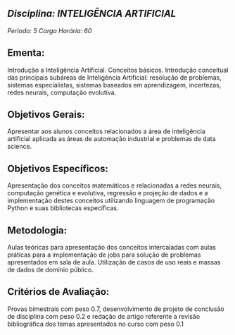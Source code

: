 ## *Disciplina: _INTELIGÊNCIA ARTIFICIAL_*
*Periodo: _5_*
*Carga Horária: _60_*
 
## Ementa:
Introdução a Inteligência Artificial. Conceitos básicos. Introdução conceitual das principais subáreas de Inteligência Artificial: resolução de problemas, sistemas especialistas, sistemas baseados em aprendizagem, incertezas, redes neurais, computação evolutiva.  
 
## Objetivos Gerais:
Apresentar aos alunos conceitos relacionados a área de inteligência artificial aplicada as áreas de automação industrial e problemas de data science.
 
## Objetivos Específicos:
Apresentação dos conceitos matemáticos e relacionadas a redes neurais, computação genética e evolutiva, regressão e projeção de dados e a implementação destes conceitos utilizando linguagem de programação Python e suas bibliotecas específicas.
 
## Metodologia:
Aulas teóricas para apresentação dos conceitos intercaladas com aulas práticas para a implementação de jobs para solução de problemas apresentados em sala de aula. Utilização de casos de uso reais e massas de dados de domínio público.
 
## Critérios de Avaliação:
Provas bimestrais com peso 0.7, desenvolvimento de projeto de conclusão de disciplina com peso 0.2 e redação de artigo referente a revisão bibliográfica dos temas apresentados no curso com peso 0.1